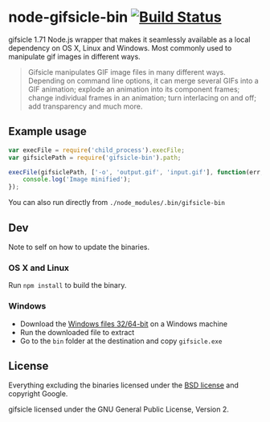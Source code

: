 # node-gifsicle-bin [![Build Status](https://secure.travis-ci.org/yeoman/node-gifsicle-bin.png?branch=master)](http://travis-ci.org/yeoman/node-gifsicle-bin)

gifsicle 1.71 Node.js wrapper that makes it seamlessly available as a local dependency on OS X, Linux and Windows. Most commonly used to manipulate gif images in different ways.

> Gifsicle manipulates GIF image files in many different ways. Depending on command line options, it can merge several GIFs into a GIF animation; explode an animation into its component frames; change individual frames in an animation; turn interlacing on and off; add transparency and much more.


## Example usage

```js
var execFile = require('child_process').execFile;
var gifsiclePath = require('gifsicle-bin').path;

execFile(gifsiclePath, ['-o', 'output.gif', 'input.gif'], function(err, stdout) {
	console.log('Image minified');
});
```

You can also run directly from `./node_modules/.bin/gifsicle-bin`


## Dev

Note to self on how to update the binaries.

### OS X and Linux

Run `npm install` to build the binary.

### Windows

- Download the [Windows files 32/64-bit](http://www.lcdf.org/gifsicle/) on a Windows machine
- Run the downloaded file to extract
- Go to the `bin` folder at the destination and copy `gifsicle.exe`


## License

Everything excluding the binaries licensed under the [BSD license](http://opensource.org/licenses/bsd-license.php) and copyright Google.

gifsicle licensed under the GNU General Public License, Version 2.
